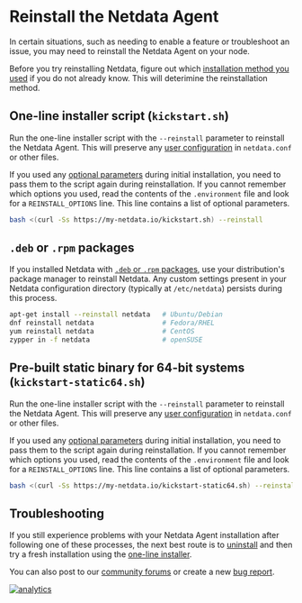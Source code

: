 <!--
title: "Reinstall the Netdata Agent"
description: "Troubleshooting installation issues or force an update of the Netdata Agent by reinstalling it using the same method you used during installation."
custom_edit_url: https://github.com/netdata/netdata/edit/master/packaging/installer/REINSTALL.md
-->

# Reinstall the Netdata Agent

In certain situations, such as needing to enable a feature or troubleshoot an issue, you may need to reinstall the
Netdata Agent on your node.

Before you try reinstalling Netdata, figure out which [installation method you
used](/packaging/installer/UPDATE.md#determine-which-installation-method-you-used) if you do not already know. This will
deterimine the reinstallation method.

## One-line installer script (`kickstart.sh`)

Run the one-line installer script with the `--reinstall` parameter to reinstall the Netdata Agent. This will preserve
any [user configuration](/docs/configure/nodes.md) in `netdata.conf` or other files.

If you used any [optional
parameters](/packaging/installer/methods/kickstart.sh#optional-parameters-to-alter-your-installation) during initial
installation, you need to pass them to the script again during reinstallation. If you cannot remember which options you
used, read the contents of the `.environment` file and look for a `REINSTALL_OPTIONS` line. This line contains a list of
optional parameters.

```bash
bash <(curl -Ss https://my-netdata.io/kickstart.sh) --reinstall
```

## `.deb` or `.rpm` packages

If you installed Netdata with [`.deb` or `.rpm` packages](/packaging/installer/methods/packages.md), use your
distribution's package manager to reinstall Netdata. Any custom settings present in your Netdata configuration directory
(typically at `/etc/netdata`) persists during this process.

```bash
apt-get install --reinstall netdata   # Ubuntu/Debian
dnf reinstall netdata                 # Fedora/RHEL
yum reinstall netdata                 # CentOS
zypper in -f netdata                  # openSUSE
```

## Pre-built static binary for 64-bit systems (`kickstart-static64.sh`)

Run the one-line installer script with the `--reinstall` parameter to reinstall the Netdata Agent. This will preserve
any [user configuration](/docs/configure/nodes.md) in `netdata.conf` or other files.

If you used any [optional
parameters](/packaging/installer/methods/kickstart.sh#optional-parameters-to-alter-your-installation) during initial
installation, you need to pass them to the script again during reinstallation. If you cannot remember which options you
used, read the contents of the `.environment` file and look for a `REINSTALL_OPTIONS` line. This line contains a list of
optional parameters.

```bash
bash <(curl -Ss https://my-netdata.io/kickstart-static64.sh) --reinstall
```

## Troubleshooting

If you still experience problems with your Netdata Agent installation after following one of these processes, the next
best route is to [uninstall](/packaging/installer/UNINSTALL.md) and then try a fresh installation using the [one-line
installer](/packaging/installer/methods/kickstart.md).

You can also post to our [community forums](https://community.netdata.cloud/c/support/13) or create a new [bug
report](https://github.com/netdata/netdata/issues/new?labels=bug%2C+needs+triage&template=bug_report.md).

[![analytics](https://www.google-analytics.com/collect?v=1&aip=1&t=pageview&_s=1&ds=github&dr=https%3A%2F%2Fgithub.com%2Fnetdata%2Fnetdata&dl=https%3A%2F%2Fmy-netdata.io%2Fgithub%2Finstaller%2FREINSTALL&_u=MAC~&cid=5792dfd7-8dc4-476b-af31-da2fdb9f93d2&tid=UA-64295674-3)](<>)
